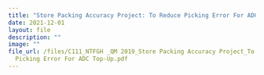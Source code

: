 ```yaml
---
title: "Store Packing Accuracy Project: To Reduce Picking Error For ADC Top Up"
date: 2021-12-01
layout: file
description: ""
image: ""
file_url: /files/C111_NTFGH _QM 2019_Store Packing Accuracy Project_To Reduce
  Picking Error For ADC Top-Up.pdf
---
```

